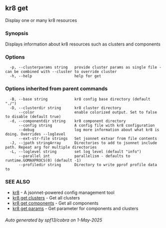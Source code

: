 ## kr8 get

Display one or many kr8 resources

### Synopsis

Displays information about kr8 resources such as clusters and components

### Options

```
  -p, --clusterparams string   provide cluster params as single file - can be combined with --cluster to override cluster
  -h, --help                   help for get
```

### Options inherited from parent commands

```
  -B, --base string            kr8 config base directory (default "./")
  -D, --clusterdir string      kr8 cluster directory
      --color                  enable colorized output. Set to false to disable (default true)
  -d, --componentdir string    kr8 component directory
      --config string          A config file with kr8 configuration
      --debug                  log more information about what kr8 is doing. Overrides --loglevel
      --ext-str-file strings   Set jsonnet extvar from file contents
  -J, --jpath stringArray      Directories to add to jsonnet include path. Repeat arg for multiple directories
  -L, --loglevel string        set log level (default "info")
      --parallel int           parallelism - defaults to runtime.GOMAXPROCS(0) (default -1)
      --profiledir string      Directory to write pprof profile data to
```

### SEE ALSO

* [kr8](kr8.md)	 - A jsonnet-powered config management tool
* [kr8 get clusters](kr8_get_clusters.md)	 - Get all clusters
* [kr8 get components](kr8_get_components.md)	 - Get all components
* [kr8 get params](kr8_get_params.md)	 - Get parameter for components and clusters

###### Auto generated by spf13/cobra on 1-May-2025

